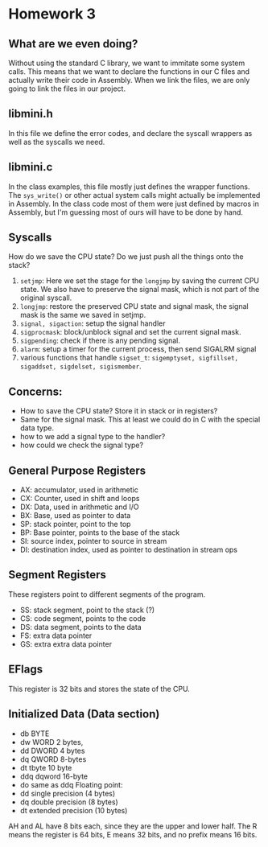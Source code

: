 # Homework 3
## What are we even doing?
Without using the standard C library, we want to immitate some system calls.
This means that we want to declare the functions in our C files and actually write their code
in Assembly.
When we link the files, we are only going to link the files in our project.

## libmini.h
In this file we define the error codes, and declare the syscall wrappers as well as the syscalls we need.

## libmini.c
In the class examples, this file mostly just defines the wrapper functions. The `sys_write()` or other actual
system calls might actually be implemented in Assembly. In the class code most of them were just defined
by macros in Assembly, but I'm guessing most of ours will have to be done by hand.


## Syscalls
How do we save the CPU state? Do we just push all the things onto the stack?
1. `setjmp`: Here we set the stage for the `longjmp` by saving the current CPU state. We also have to 
preserve the signal mask, which is not part of the original syscall.  
2. `longjmp`: restore the preserved CPU state and signal mask, the signal mask is the same we saved in setjmp.
3. `signal, sigaction`: setup the signal handler 
4. `sigprocmask`: block/unblock signal and set the current signal mask.
5. `sigpending`: check if there is any pending signal.
6. `alarm`: setup a timer for the current process, then send SIGALRM signal
7. various functions that handle `sigset_t`: `sigemptyset, sigfillset, sigaddset, sigdelset, sigismember`.  

## Concerns:
- How to save the CPU state? Store it in stack or in registers?
- Same for the signal mask. This at least we could do in C with the special data type.
- how to we add a signal type to the handler?
- how could we check the signal type?

## General Purpose Registers
- AX: accumulator, used in arithmetic
- CX: Counter, used in shift and loops
- DX: Data, used in arithmetic and I/O
- BX: Base, used as pointer to data
- SP: stack pointer, point to the top
- BP: Base pointer, points to the base of the stack
- SI: source index, pointer to source in stream
- DI: destination index, used as pointer to destination in stream ops

## Segment Registers
These registers point to different segments of the program.
- SS: stack segment, point to the stack (?)
- CS: code segment, points to the code
- DS: data segment, points to the data 
- FS: extra data pointer
- GS: extra extra data pointer

## EFlags
This register is 32 bits and stores the state of the CPU. 

## Initialized Data (Data section)
- db BYTE
- dw WORD 2 bytes,
- dd DWORD 4 bytes
- dq QWORD 8-bytes
- dt tbyte 10 byte
- ddq dqword 16-byte
- do same as ddq
Floating point:
- dd single precision (4 bytes)
- dq double precision (8 bytes)
- dt extended precision (10 bytes)

AH and AL have 8 bits each, since they are the upper and lower half.
The R means the register is 64 bits, E means 32 bits, and no prefix means 16 bits.
